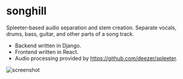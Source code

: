 # songhill

Spleeter-based audio separation and stem creation. Separate vocals, drums, bass, guitar, and other parts of a song track.

* Backend written in Django.
* Frontend written in React.
* Audio processing provided by https://github.com/deezer/spleeter.

![screenshot](https://user-images.githubusercontent.com/270599/194925297-5d9203e5-3a9c-4139-bf48-dde43d40f96a.png)
